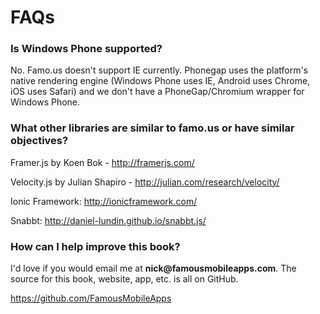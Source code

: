 # FAQs

### Is Windows Phone supported? 

No. Famo.us doesn't support IE currently. Phonegap uses the platform's native rendering engine (Windows Phone uses IE, Android uses Chrome, iOS uses Safari) and we don't have a PhoneGap/Chromium wrapper for Windows Phone. 

### What other libraries are similar to famo.us or have similar objectives?

Framer.js by Koen Bok - http://framerjs.com/

Velocity.js by Julian Shapiro - http://julian.com/research/velocity/

Ionic Framework: http://ionicframework.com/ 

Snabbt: http://daniel-lundin.github.io/snabbt.js/ 


### How can I help improve this book?

I'd love if you would email me at __nick@famousmobileapps.com__. The source for this book, website, app, etc. is all on GitHub. 

https://github.com/FamousMobileApps











